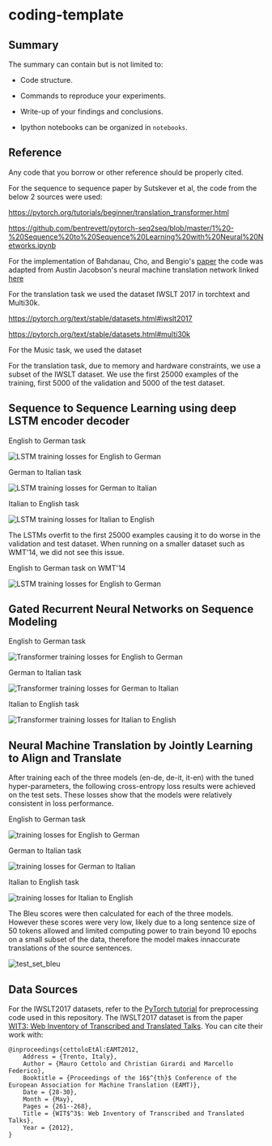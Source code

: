 # coding-template

## Summary

The summary can contain but is not limited to:

- Code structure.

- Commands to reproduce your experiments.

- Write-up of your findings and conclusions.

- Ipython notebooks can be organized in `notebooks`.

## Reference

Any code that you borrow or other reference should be properly cited.

For the sequence to sequence paper by Sutskever et al, the code from the below 2 sources were used:

https://pytorch.org/tutorials/beginner/translation_transformer.html

https://github.com/bentrevett/pytorch-seq2seq/blob/master/1%20-%20Sequence%20to%20Sequence%20Learning%20with%20Neural%20Networks.ipynb

For the implementation of Bahdanau, Cho, and Bengio's [paper](https://arxiv.org/pdf/1409.0473v7.pdf) the code was adapted from Austin Jacobson's neural machine translation network linked [here](https://github.com/A-Jacobson/minimal-nmt)

For the translation task we used the dataset IWSLT 2017 in torchtext and Multi30k.

https://pytorch.org/text/stable/datasets.html#iwslt2017

https://pytorch.org/text/stable/datasets.html#multi30k

For the Music task, we used the dataset


For the translation task, due to memory and hardware constraints, we use a subset of the IWSLT dataset. We use the first 25000 examples of the training, first 5000 of the validation and 5000 of the test dataset.

## Sequence to Sequence Learning using deep LSTM encoder decoder

English to German task

![LSTM training losses for English to German](./images/seq2seq_losses_epochs20_en_de.png)

German to Italian task

![LSTM training losses for German to Italian](./images/seq2seq_losses_epochs20_de_it.png)

Italian to English task

![LSTM training losses for Italian to English](./images/seq2seq_losses_epochs20_it_en.png)


The LSTMs overfit to the first 25000 examples causing it to do worse in the validation and test dataset. When running on a smaller dataset such as WMT'14, we did not see this issue.

English to German task on WMT'14

![LSTM training losses for English to German](./images/seq2seq_losses_epochs20_en_de_wmt14.png)


## Gated Recurrent Neural Networks on Sequence Modeling

English to German task

![Transformer training losses for English to German](./images/en_de_transformer.png)

German to Italian task

![Transformer training losses for German to Italian](./images/de_it_transformer.png)

Italian to English task

![Transformer training losses for Italian to English](./images/it_en_transformer.png)


## Neural Machine Translation by Jointly Learning to Align and Translate

After training each of the three models (en-de, de-it, it-en) with the tuned hyper-parameters, the following cross-entropy loss results were achieved on the test sets.
These losses show that the models were relatively consistent in loss performance.

English to German task

![training losses for English to German](./images/en_de.png)

German to Italian task

![training losses for German to Italian](./images/de_it.png)

Italian to English task

![training losses for Italian to English](./images/it_en.png)

The Bleu scores were then calculated for each of the three models.
However these scores were very low, likely due to a long sentence size of 50 tokens allowed and limited computing power to train beyond 10 epochs on a small subset of the data, therefore the model makes innaccurate translations of the source sentences.

![test_set_bleu](https://user-images.githubusercontent.com/7085644/135053058-c88b747c-227f-4ec5-8709-8bcc6d5de241.PNG)

## Data Sources

For the IWSLT2017 datasets, refer to the [PyTorch tutorial](https://pytorch.org/tutorials/beginner/translation_transformer.html) for preprocessing code used in this repository. The IWSLT2017 dataset is from the paper [WIT3: Web Inventory of Transcribed and Translated Talks](https://aclanthology.org/2012.eamt-1.60.pdf). You can cite their work with:
```
@inproceedings{cettoloEtAl:EAMT2012,
    Address = {Trento, Italy},
    Author = {Mauro Cettolo and Christian Girardi and Marcello Federico},
    Booktitle = {Proceedings of the 16$^{th}$ Conference of the European Association for Machine Translation (EAMT)},
    Date = {28-30},
    Month = {May},
    Pages = {261--268},
    Title = {WIT$^3$: Web Inventory of Transcribed and Translated Talks},
    Year = {2012},
}
```
